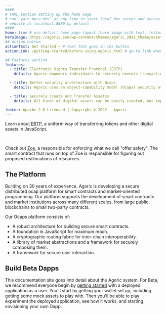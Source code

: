 ```yaml
---
####
# YAML section setting up the home page
# run `yarn docs:dev` at any time to start local dev server and access
# website at localhost:8080 by default
####
home: true # use default home page layout (hero image with text, features section)
heroImage: https://agoric.com/wp-content/themes/agoric_2021_theme/assets/img/logo.svg
## Action button
actionText: Get Started → # text that goes in the button
actionLink: /getting-started/before-using-agoric.html # go-to link when clicking on button

## Features section
features:
  - title: Electronic Rights Transfer Protocol (ERTP)
    details: Agoric empowers individuals to securely execute transactions, establish new markets, and craft novel patterns of exchange — without centralized control.

  - title: Better security architecture with Ocaps
    details: Agoric uses an object-capability model (Ocaps) security architecture, in which access to a programming object itself is the authority to use the object.

  - title: Securely Create and Transfer Assetss
    details: All kinds of digital assets can be easily created, but importantly, they can be transferred in exactly the same ways, with exactly the same security properties.

footer: Apache-2.0 Licensed | Copyright © 2022 - Agoric
---
```


<div class="flex flex--column flex--center">
  <p>
    Learn about <a href="/getting-started/ertp-introduction.html">ERTP</a>, a uniform way of transferring tokens and other digital assets in JavaScript.
  </p>
  <Button-Action-Link
    text="Explore ERTP"
    link="/ertp/guide/"
  />
</div>
<br>
<div class="flex flex--column flex--center">
  <p>Check out <a href="/getting-started/intro-zoe.html">Zoe</a>, a responsible for enforcing what we call "offer safety". The smart contract that runs on top of Zoe is responsible for figuring out proposed reallocations of resources.
  </p>
  <Button-Action-Link
    text="Build on Zoe"
    link="/zoe/guide/"
  />
</div>

## The Platform
Building on 30 years of experience, Agoric is developing a secure distributed ocap platform for smart contracts and market-oriented programming. Our platform supports the development of smart contracts and market institutions across many different scales, from large public blockchains to small two-party contracts.

Our Ocaps platform consists of:

- A robust architecture for building secure smart contracts.
- A foundation in JavaScript for maximum reach.
- A cryptographic routing fabric for inter-chain interoperability.
- A library of market abstractions and a framework for securely composing them.
- A framework for secure user interaction.

## Build Beta Dapps

This documentation site goes into detail about the Agoric system. For Beta, we recommend everyone begin by [getting started](/getting-started/beta.html) with a deployed application as a user. You'll start by getting your wallet set up, including getting some mock assets to play with. Then you'll be able to play experiment the deployed application, see how it works, and starting envisioning your own Dapp.